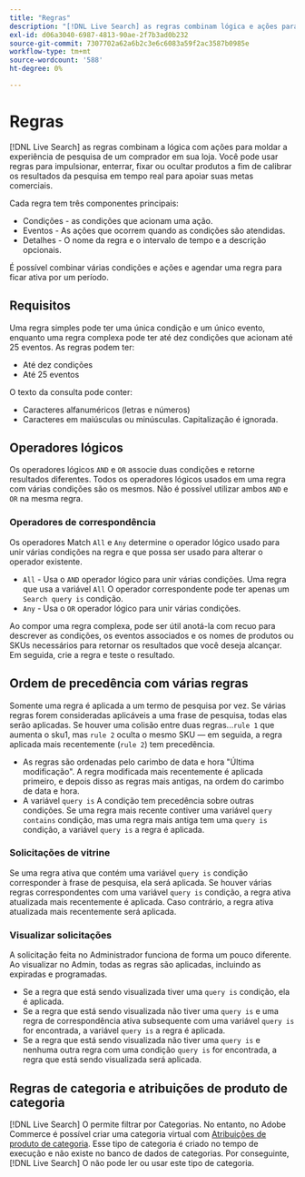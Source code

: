 ```yaml
---
title: "Regras"
description: "[!DNL Live Search] as regras combinam lógica e ações para moldar a experiência de compra."
exl-id: d06a3040-6987-4813-90ae-2f7b3ad0b232
source-git-commit: 7307702a62a6b2c3e6c6083a59f2ac3587b0985e
workflow-type: tm+mt
source-wordcount: '588'
ht-degree: 0%

---
```


# Regras

[!DNL Live Search] as regras combinam a lógica com ações para moldar a experiência de pesquisa de um comprador em sua loja. Você pode usar regras para impulsionar, enterrar, fixar ou ocultar produtos a fim de calibrar os resultados da pesquisa em tempo real para apoiar suas metas comerciais.

Cada regra tem três componentes principais:

* Condições - as condições que acionam uma ação.
* Eventos - As ações que ocorrem quando as condições são atendidas.
* Detalhes - O nome da regra e o intervalo de tempo e a descrição opcionais.

É possível combinar várias condições e ações e agendar uma regra para ficar ativa por um período.

## Requisitos

Uma regra simples pode ter uma única condição e um único evento, enquanto uma regra complexa pode ter até dez condições que acionam até 25 eventos.
As regras podem ter:

* Até dez condições
* Até 25 eventos

O texto da consulta pode conter:

* Caracteres alfanuméricos (letras e números)
* Caracteres em maiúsculas ou minúsculas. Capitalização é ignorada.

## Operadores lógicos

Os operadores lógicos `AND` e `OR` associe duas condições e retorne resultados diferentes. Todos os operadores lógicos usados em uma regra com várias condições são os mesmos. Não é possível utilizar ambos `AND` e `OR` na mesma regra.

### Operadores de correspondência

Os operadores Match `All` e `Any` determine o operador lógico usado para unir várias condições na regra e que possa ser usado para alterar o operador existente.

* `All` - Usa o `AND` operador lógico para unir várias condições. Uma regra que usa a variável `All` O operador correspondente pode ter apenas um `Search query is` condição.
* `Any` - Usa o `OR` operador lógico para unir várias condições.

Ao compor uma regra complexa, pode ser útil anotá-la com recuo para descrever as condições, os eventos associados e os nomes de produtos ou SKUs necessários para retornar os resultados que você deseja alcançar. Em seguida, crie a regra e teste o resultado.

## Ordem de precedência com várias regras

Somente uma regra é aplicada a um termo de pesquisa por vez.
Se várias regras forem consideradas aplicáveis a uma frase de pesquisa, todas elas serão aplicadas. Se houver uma colisão entre duas regras...`rule 1` que aumenta o sku1, mas `rule 2` oculta o mesmo SKU — em seguida, a regra aplicada mais recentemente (`rule 2`) tem precedência.

* As regras são ordenadas pelo carimbo de data e hora &quot;Última modificação&quot;. A regra modificada mais recentemente é aplicada primeiro, e depois disso as regras mais antigas, na ordem do carimbo de data e hora.
* A variável `query is` A condição tem precedência sobre outras condições. Se uma regra mais recente contiver uma variável `query contains` condição, mas uma regra mais antiga tem uma `query is` condição, a variável `query is` a regra é aplicada.

### Solicitações de vitrine

Se uma regra ativa que contém uma variável `query is` condição corresponder à frase de pesquisa, ela será aplicada. Se houver várias regras correspondentes com uma variável `query is` condição, a regra ativa atualizada mais recentemente é aplicada.
Caso contrário, a regra ativa atualizada mais recentemente será aplicada.

### Visualizar solicitações

A solicitação feita no Administrador funciona de forma um pouco diferente. Ao visualizar no Admin, todas as regras são aplicadas, incluindo as expiradas e programadas.

* Se a regra que está sendo visualizada tiver uma `query is` condição, ela é aplicada.
* Se a regra que está sendo visualizada não tiver uma `query is` e uma regra de correspondência ativa subsequente com uma variável `query is` for encontrada, a variável `query is` a regra é aplicada.
* Se a regra que está sendo visualizada não tiver uma `query is` e nenhuma outra regra com uma condição `query is` for encontrada, a regra que está sendo visualizada será aplicada.

## Regras de categoria e atribuições de produto de categoria

[!DNL Live Search] O permite filtrar por Categorias.
No entanto, no Adobe Commerce é possível criar uma categoria virtual com [Atribuições de produto de categoria](https://experienceleague.adobe.com/docs/commerce-admin/catalog/categories/products-in-category/categories-product-assignments.html). Esse tipo de categoria é criado no tempo de execução e não existe no banco de dados de categorias. Por conseguinte, [!DNL Live Search] O não pode ler ou usar este tipo de categoria.
